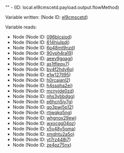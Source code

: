 "" - (ID: local.el9cmscetd.payload.output.flowMethod)

Variable written:
 (Node ID: [el9cmscetd](../nodes/el9cmscetd.md))

Variable reads:
* Node (Node ID: [096blcsiod](../nodes/096blcsiod.md))
* Node (Node ID: [614hjulpdj](../nodes/614hjulpdj.md))
* Node (Node ID: [6p48mt9nzd](../nodes/6p48mt9nzd.md))
* Node (Node ID: [90yph4ra19](../nodes/90yph4ra19.md))
* Node (Node ID: [aeev9gqagj](../nodes/aeev9gqagj.md))
* Node (Node ID: [as1tfleqv7](../nodes/as1tfleqv7.md))
* Node (Node ID: [bv4f2hdy6o](../nodes/bv4f2hdy6o.md))
* Node (Node ID: [e1w127ll95](../nodes/e1w127ll95.md))
* Node (Node ID: [h0rcajanl2](../nodes/h0rcajanl2.md))
* Node (Node ID: [h4ssqha2ei](../nodes/h4ssqha2ei.md))
* Node (Node ID: [mcnyjde0zd](../nodes/mcnyjde0zd.md))
* Node (Node ID: [nhs3ybbdgg](../nodes/nhs3ybbdgg.md))
* Node (Node ID: [p6hcn5iy7g](../nodes/p6hcn5iy7g.md))
* Node (Node ID: [qo3pwj5p12](../nodes/qo3pwj5p12.md))
* Node (Node ID: [rtjwqkq5ng](../nodes/rtjwqkq5ng.md))
* Node (Node ID: [whgnox29ew](../nodes/whgnox29ew.md))
* Node (Node ID: [wxocgg04qz](../nodes/wxocgg04qz.md))
* Node (Node ID: [x5v48y5oma](../nodes/x5v48y5oma.md))
* Node (Node ID: [xmdntu2a5o](../nodes/xmdntu2a5o.md))
* Node (Node ID: [yt7rz448i7](../nodes/yt7rz448i7.md))
* Node (Node ID: [ze4pz75nx](../nodes/ze4pz75nx.md))
